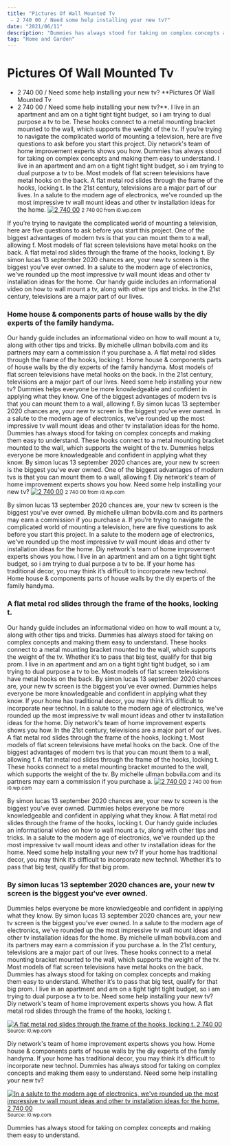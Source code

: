 ```yaml
---
title: "Pictures Of Wall Mounted Tv - 2 740 00 / Need some help installing your new tv?"
date: "2021/06/11"
description: "Dummies has always stood for taking on complex concepts and making them easy to understand."
tag: "Home and Garden"
---
```


# Pictures Of Wall Mounted Tv - 2 740 00 / Need some help installing your new tv?
**Pictures Of Wall Mounted Tv - 2 740 00 / Need some help installing your new tv?**. I live in an apartment and am on a tight tight tight budget, so i am trying to dual purpose a tv to be. These hooks connect to a metal mounting bracket mounted to the wall, which supports the weight of the tv. If you’re trying to navigate the complicated world of mounting a television, here are five questions to ask before you start this project. Diy network's team of home improvement experts shows you how. Dummies has always stood for taking on complex concepts and making them easy to understand.
I live in an apartment and am on a tight tight tight budget, so i am trying to dual purpose a tv to be. Most models of flat screen televisions have metal hooks on the back. A flat metal rod slides through the frame of the hooks, locking t. In the 21st century, televisions are a major part of our lives. In a salute to the modern age of electronics, we've rounded up the most impressive tv wall mount ideas and other tv installation ideas for the home.
[![2 740 00](https://i0.wp.com/10003665 "2 740 00")](https://i0.wp.com/10003665)
<small>2 740 00 from i0.wp.com</small>

If you’re trying to navigate the complicated world of mounting a television, here are five questions to ask before you start this project. One of the biggest advantages of modern tvs is that you can mount them to a wall, allowing f. Most models of flat screen televisions have metal hooks on the back. A flat metal rod slides through the frame of the hooks, locking t. By simon lucas 13 september 2020 chances are, your new tv screen is the biggest you’ve ever owned. In a salute to the modern age of electronics, we've rounded up the most impressive tv wall mount ideas and other tv installation ideas for the home. Our handy guide includes an informational video on how to wall mount a tv, along with other tips and tricks. In the 21st century, televisions are a major part of our lives.

### Home house & components parts of house walls by the diy experts of the family handyma.
Our handy guide includes an informational video on how to wall mount a tv, along with other tips and tricks. By michelle ullman bobvila.com and its partners may earn a commission if you purchase a. A flat metal rod slides through the frame of the hooks, locking t. Home house & components parts of house walls by the diy experts of the family handyma. Most models of flat screen televisions have metal hooks on the back. In the 21st century, televisions are a major part of our lives. Need some help installing your new tv? Dummies helps everyone be more knowledgeable and confident in applying what they know. One of the biggest advantages of modern tvs is that you can mount them to a wall, allowing f. By simon lucas 13 september 2020 chances are, your new tv screen is the biggest you’ve ever owned. In a salute to the modern age of electronics, we've rounded up the most impressive tv wall mount ideas and other tv installation ideas for the home. Dummies has always stood for taking on complex concepts and making them easy to understand. These hooks connect to a metal mounting bracket mounted to the wall, which supports the weight of the tv.
Dummies helps everyone be more knowledgeable and confident in applying what they know. By simon lucas 13 september 2020 chances are, your new tv screen is the biggest you’ve ever owned. One of the biggest advantages of modern tvs is that you can mount them to a wall, allowing f. Diy network's team of home improvement experts shows you how. Need some help installing your new tv?
[![2 740 00](https://i0.wp.com/10003665 "2 740 00")](https://i0.wp.com/10003665)
<small>2 740 00 from i0.wp.com</small>

By simon lucas 13 september 2020 chances are, your new tv screen is the biggest you’ve ever owned. By michelle ullman bobvila.com and its partners may earn a commission if you purchase a. If you’re trying to navigate the complicated world of mounting a television, here are five questions to ask before you start this project. In a salute to the modern age of electronics, we've rounded up the most impressive tv wall mount ideas and other tv installation ideas for the home. Diy network's team of home improvement experts shows you how. I live in an apartment and am on a tight tight tight budget, so i am trying to dual purpose a tv to be. If your home has traditional decor, you may think it’s difficult to incorporate new technol. Home house & components parts of house walls by the diy experts of the family handyma.

### A flat metal rod slides through the frame of the hooks, locking t.
Our handy guide includes an informational video on how to wall mount a tv, along with other tips and tricks. Dummies has always stood for taking on complex concepts and making them easy to understand. These hooks connect to a metal mounting bracket mounted to the wall, which supports the weight of the tv. Whether it’s to pass that big test, qualify for that big prom. I live in an apartment and am on a tight tight tight budget, so i am trying to dual purpose a tv to be. Most models of flat screen televisions have metal hooks on the back. By simon lucas 13 september 2020 chances are, your new tv screen is the biggest you’ve ever owned. Dummies helps everyone be more knowledgeable and confident in applying what they know. If your home has traditional decor, you may think it’s difficult to incorporate new technol. In a salute to the modern age of electronics, we've rounded up the most impressive tv wall mount ideas and other tv installation ideas for the home. Diy network's team of home improvement experts shows you how. In the 21st century, televisions are a major part of our lives. A flat metal rod slides through the frame of the hooks, locking t.
Most models of flat screen televisions have metal hooks on the back. One of the biggest advantages of modern tvs is that you can mount them to a wall, allowing f. A flat metal rod slides through the frame of the hooks, locking t. These hooks connect to a metal mounting bracket mounted to the wall, which supports the weight of the tv. By michelle ullman bobvila.com and its partners may earn a commission if you purchase a.
[![2 740 00](https://i0.wp.com/10003665 "2 740 00")](https://i0.wp.com/10003665)
<small>2 740 00 from i0.wp.com</small>

By simon lucas 13 september 2020 chances are, your new tv screen is the biggest you’ve ever owned. Dummies helps everyone be more knowledgeable and confident in applying what they know. A flat metal rod slides through the frame of the hooks, locking t. Our handy guide includes an informational video on how to wall mount a tv, along with other tips and tricks. In a salute to the modern age of electronics, we've rounded up the most impressive tv wall mount ideas and other tv installation ideas for the home. Need some help installing your new tv? If your home has traditional decor, you may think it’s difficult to incorporate new technol. Whether it’s to pass that big test, qualify for that big prom.

### By simon lucas 13 september 2020 chances are, your new tv screen is the biggest you’ve ever owned.
Dummies helps everyone be more knowledgeable and confident in applying what they know. By simon lucas 13 september 2020 chances are, your new tv screen is the biggest you’ve ever owned. In a salute to the modern age of electronics, we've rounded up the most impressive tv wall mount ideas and other tv installation ideas for the home. By michelle ullman bobvila.com and its partners may earn a commission if you purchase a. In the 21st century, televisions are a major part of our lives. These hooks connect to a metal mounting bracket mounted to the wall, which supports the weight of the tv. Most models of flat screen televisions have metal hooks on the back. Dummies has always stood for taking on complex concepts and making them easy to understand. Whether it’s to pass that big test, qualify for that big prom. I live in an apartment and am on a tight tight tight budget, so i am trying to dual purpose a tv to be. Need some help installing your new tv? Diy network's team of home improvement experts shows you how. A flat metal rod slides through the frame of the hooks, locking t.


[![A flat metal rod slides through the frame of the hooks, locking t. 2 740 00](https://i0.wp.com/1 "2 740 00")](https://i0.wp.com/10003665)
<small>Source: i0.wp.com</small>

Diy network's team of home improvement experts shows you how. Home house & components parts of house walls by the diy experts of the family handyma. If your home has traditional decor, you may think it’s difficult to incorporate new technol. Dummies has always stood for taking on complex concepts and making them easy to understand. Need some help installing your new tv?

[![In a salute to the modern age of electronics, we've rounded up the most impressive tv wall mount ideas and other tv installation ideas for the home. 2 740 00](https://i0.wp.com/1 "2 740 00")](https://i0.wp.com/10003665)
<small>Source: i0.wp.com</small>

Dummies has always stood for taking on complex concepts and making them easy to understand.